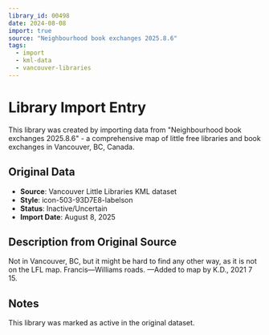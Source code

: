 ```yaml
---
library_id: 00498
date: 2024-08-08
import: true
source: "Neighbourhood book exchanges 2025.8.6"
tags:
  - import
  - kml-data
  - vancouver-libraries
---
```


# Library Import Entry

This library was created by importing data from "Neighbourhood book exchanges 2025.8.6" - a comprehensive map of little free libraries and book exchanges in Vancouver, BC, Canada.

## Original Data

- **Source**: Vancouver Little Libraries KML dataset
- **Style**: icon-503-93D7E8-labelson
- **Status**: Inactive/Uncertain
- **Import Date**: August 8, 2025

## Description from Original Source

Not in Vancouver, BC, but it might be hard to find any other way, as it is not on the LFL map.
Francis—Williams roads.
—Added to map by K.D., 2021 7 15. 



## Notes

This library was marked as active in the original dataset.

